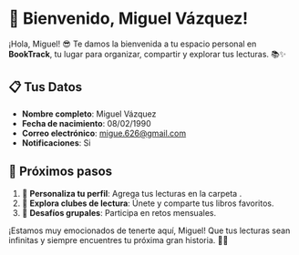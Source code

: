 # 🎉 Bienvenido, Miguel Vázquez!

¡Hola, Miguel! 😎
Te damos la bienvenida a tu espacio personal en **BookTrack**, tu lugar para organizar, compartir y explorar tus lecturas. 📚✨

## 📋 **Tus Datos**
- **Nombre completo**: Miguel Vázquez
- **Fecha de nacimiento**: 08/02/1990
- **Correo electrónico**: migue.626@gmail.com
- **Notificaciones**: Si

## 🚀 **Próximos pasos**
1. 🌟 **Personaliza tu perfil**: Agrega tus lecturas en la carpeta .
2. 📖 **Explora clubes de lectura**: Únete y comparte tus libros favoritos.
3. 🎯 **Desafíos grupales**: Participa en retos mensuales.

¡Estamos muy emocionados de tenerte aquí, Miguel! Que tus lecturas sean infinitas y siempre encuentres tu próxima gran historia. 📖✨
